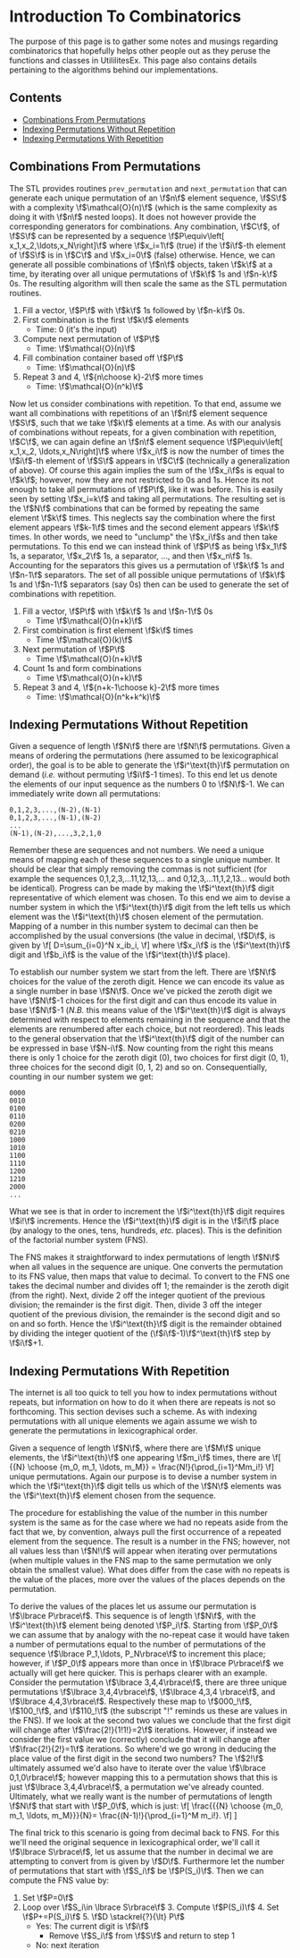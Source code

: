 <!--
  ~ Copyright 2022 NWChemEx-Project
  ~
  ~ Licensed under the Apache License, Version 2.0 (the "License");
  ~ you may not use this file except in compliance with the License.
  ~ You may obtain a copy of the License at
  ~
  ~ http://www.apache.org/licenses/LICENSE-2.0
  ~
  ~ Unless required by applicable law or agreed to in writing, software
  ~ distributed under the License is distributed on an "AS IS" BASIS,
  ~ WITHOUT WARRANTIES OR CONDITIONS OF ANY KIND, either express or implied.
  ~ See the License for the specific language governing permissions and
  ~ limitations under the License.
-->

Introduction To Combinatorics
=============================

The purpose of this page is to gather some notes and musings regarding
combinatorics that hopefully helps other people out as they peruse the functions
and classes in UtililitesEx.  This page also contains details pertaining to the 
algorithms behind our implementations.

Contents
--------

- [Combinations From Permutations](#combinations-from-permutations)
- [Indexing Permutations Without Repetition](#indexing-permutations-without-repetition)  
- [Indexing Permutations With Repetition](#indexing-permutations-with-repetition)

Combinations From Permutations
------------------------------

The STL provides routines `prev_permutation` and `next_permutation` that can 
generate each unique permutation of an \f$n\f$ element sequence, \f$S\f$ with a 
complexity \f$\mathcal{O}(n)\f$ (which is the same complexity as doing it 
with \f$n\f$ nested loops).  It does not however provide the corresponding 
generators for combinations. Any combination, \f$C\f$, of \f$S\f$ can be 
represented by a sequence \f$P\equiv\left[ x_1,x_2,\ldots,x_N\right]\f$ where 
\f$x_i=1\f$ (true) if the \f$i\f$-th element of \f$S\f$ is in \f$C\f$ and 
\f$x_i=0\f$ (false) otherwise.  Hence, we can generate all possible 
combinations of \f$n\f$ objects, taken \f$k\f$ at a time, by iterating over all 
unique permutations of \f$k\f$ 1s and \f$n-k\f$ 0s.  The resulting algorithm 
will then scale the same as the STL permutation routines. 

1. Fill a vector, \f$P\f$ with \f$k\f$ 1s followed by \f$n-k\f$ 0s.
2. First combination is the first \f$k\f$ elements
   - Time: 0 (it's the input)
3. Compute next permutation of \f$P\f$
   - Time: \f$\mathcal{O}(n)\f$
4. Fill combination container based off \f$P\f$
   - Time: \f$\mathcal{O}(n)\f$
5. Repeat 3 and 4, \f${n\choose k}-2\f$ more times
   - Time: \f$\mathcal{O}(n^k)\f$   

Now let us consider combinations with repetition.  To that end, assume we want 
all combinations with repetitions of an \f$n\f$ element sequence \f$S\f$, 
such that we take \f$k\f$ elements at a time.  As with our analysis of 
combinations without repeats, for a given combination with repetition, \f$C\f$,
we can again define an \f$n\f$ element sequence \f$P\equiv\left[ x_1,x_2,
\ldots,x_N\right]\f$ where \f$x_i\f$ is now the number of times the 
\f$i\f$-th element of \f$S\f$ appears in \f$C\f$ (technically a 
generalization of above).  Of course this again implies the sum of the 
\f$x_i\f$s is equal to \f$k\f$; however, now they are not restricted to 0s 
and 1s.  Hence its not enough to take all permutations of \f$P\f$, like it 
was before.  This is easily seen by setting \f$x_i=k\f$ and taking all 
permutations.  The resulting set is the \f$N\f$ combinations that can be 
formed by repeating the same element \f$k\f$ times.  This neglects say the 
combination where the first element appears \f$k-1\f$ times and the second 
element appears \f$k\f$ times.  In other words, we need to "unclump" the 
\f$x_i\f$s and then take permutations.  To this end we can instead think of 
\f$P\f$ as being \f$x_1\f$ 1s, a separator, \f$x_2\f$ 1s, a separator, ..., 
and then \f$x_n\f$ 1s. Accounting for the separators this gives us a 
permutation of \f$k\f$ 1s and \f$n-1\f$ separators.  The set of all possible 
unique permutations of \f$k\f$ 1s and \f$n-1\f$ separators (say 0s) then can be
used to generate the set of combinations with repetition.

1. Fill a vector, \f$P\f$ with \f$k\f$ 1s and \f$n-1\f$ 0s
   - Time \f$\mathcal{O}(n+k)\f$
2. First combination is first element \f$k\f$ times
   - Time \f$\mathcal{O}(k)\f$
3. Next permutation of \f$P\f$
   - Time \f$\mathcal{O}(n+k)\f$
4. Count 1s and form combinations
   - Time \f$\mathcal{O}(n+k)\f$ 
5. Repeat 3 and 4, \f${n+k-1\choose k}-2\f$ more times
   - Time: \f$\mathcal{O}(n^k+k^k)\f$           

Indexing Permutations Without Repetition
----------------------------------------

Given a sequence of length \f$N\f$ there are \f$N!\f$ permutations.  Given a 
means of ordering the permutations (here assumed to be lexicographical order), 
the goal is to be able to generate the \f$i^\text{th}\f$ permutation on 
demand (*i.e.* without permuting \f$i\f$-1 times).  To this end let us denote 
the elements of our input sequence as the numbers 0 to \f$N\f$-1.  We can 
immediately write down all permutations:
```
0,1,2,3,...,(N-2),(N-1)
0,1,2,3,...,(N-1),(N-2)
...
(N-1),(N-2),...,3,2,1,0
```
Remember these are sequences and not numbers. We need a unique means of mapping 
each of these sequences to a single unique number.  It should be clear that
simply removing the commas is not sufficient (for example the sequences
0,1,2,3,...11,12,13,... and 0,12,3,...11,1,2,13... would both be identical).
Progress can be made by making the \f$i^\text{th}\f$ digit representative of
which element was chosen.  To this end we aim to devise a number system in which
the \f$i^\text{th}\f$ digit from the left tells us which element was the 
\f$i^\text{th}\f$ chosen element of the permutation.  Mapping of a number in
this number system to decimal can then be accomplished by the usual 
conversions (the value in decimal, \f$D\f$, is given by 
\f[
D=\sum_{i=0}^N x_ib_i,
\f]
where \f$x_i\f$ is the \f$i^\text{th}\f$ digit and \f$b_i\f$ is the value of the
\f$i^\text{th}\f$ place). 

To establish our number system we start from the left.  There are \f$N\f$ 
choices for the value of the zeroth digit.  Hence we can encode its value as 
a single number in base \f$N\f$.  Once we've picked the zeroth digit we have 
\f$N\f$-1 choices for the first digit and can thus encode its value in base 
\f$N\f$-1 (*N.B.* this means value of the \f$i^\text{th}\f$ digit is always 
determined with respect to elements remaining in the sequence and that the 
elements are renumbered after each choice, but not reordered).  This leads to
the general observation that the \f$i^\text{th}\f$ digit of the number can
be expressed in base \f$N-i\f$.  Now counting from the right this means there 
is only 1 choice for the zeroth digit (0), two choices for first digit (0, 1), 
three choices for the second digit (0, 1, 2) and so on.  Consequentially, 
counting in our number system we get:
```
0000
0010
0100
0110
0200
0210
1000
1010
1100
1110
1200
1210
2000
...
```
What we see is that in order to increment the \f$i^\text{th}\f$ digit requires
\f$i!\f$ increments.  Hence the \f$i^\text{th}\f$ digit is in the \f$i!\f$ 
place (by analogy to the ones, tens, hundreds, *etc.* places).  This is the 
definition of the factorial number system (FNS).

The FNS makes it straightforward to index permutations of length \f$N\f$ when 
all values in the sequence are unique.  One converts the permutation to its FNS
value, then maps that value to decimal.  To convert to the FNS one takes the 
decimal number and divides off 1; the remainder is the zeroth digit (from 
the right).  Next, divide 2 off the integer quotient of the previous division;
the remainder is the first digit.  Then, divide 3 off the integer quotient
of the previous division, the remainder is the second digit and so on and so 
forth.  Hence the \f$i^\text{th}\f$ digit is the remainder obtained by dividing 
the integer quotient of the (\f$i\f$-1)\f$^\text{th}\f$ step by \f$i\f$+1.

Indexing Permutations With Repetition
-------------------------------------

The internet is all too quick to tell you how to index permutations without 
repeats, but information on how to do it when there are repeats is not so 
forthcoming.  This section devises such a scheme.  As with indexing permutations
with all unique elements we again assume we wish to generate the permutations in
lexicographical order.

Given a sequence of length \f$N\f$, where there are \f$M\f$ unique elements, 
the \f$i^\text{th}\f$ one appearing \f$m_i\f$ times, there are 
\f[ 
{{N} \choose {m_0, m_1, \ldots, m_M}} = \frac{N!}{\prod_{i=1}^Mm_i!}
\f]
unique permutations.  Again our purpose is to devise a number system in which
the \f$i^\text{th}\f$ digit tells us which of the \f$N\f$ elements was the 
\f$i^\text{th}\f$ element chosen from the sequence.

The procedure for establishing the value of the number in this number system is 
the same as for the case where we had no repeats aside from the fact that we, by
convention, always pull the first occurrence of a repeated element from the 
sequence.  The result is a number  in the FNS; however, not all values less than
\f$N!\f$ will appear when iterating over permutations (when multiple values 
in the FNS map to the same permutation we only obtain the smallest value).  What 
does differ from the case with no repeats is the value of the places, more over
the values of the places depends on the permutation.

To derive the values of the places let us assume our permutation is 
\f$\lbrace P\rbrace\f$.  This sequence is of length \f$N\f$, with the 
\f$i^\text{th}\f$ element being denoted \f$P_i\f$.  Starting from \f$P_0\f$ we 
can assume that by analogy with the no-repeat case it would have taken a 
number of permutations equal to the number of permutations of the sequence 
\f$\lbrace P_1,\ldots, P_N\rbrace\f$ to increment this place; however, if 
\f$P_0\f$ appears more than once in \f$\lbrace P\rbrace\f$ we actually will get 
here quicker. This is perhaps clearer with an 
example.  Consider the permutation \f$\lbrace 3,4,4\rbrace\f$, there are three 
unique permutations \f$\lbrace 3,4,4\rbrace\f$, \f$\lbrace 4,3,4 \rbrace\f$, and
\f$\lbrace 4,4,3\rbrace\f$. Respectively these map to \f$000_!\f$, \f$100_!\f$, 
and \f$110_!\f$ (the subscript "!" reminds us these are values in the FNS).  If 
we look at the second two values we conclude that the first digit will change 
after \f$\frac{2!}{1!1!}=2\f$ iterations.  However, if instead we consider the 
first value we (correctly) conclude that it will change after 
\f$\frac{2!}{2!}=1\f$ iterations.  So where'd we go wrong in deducing the place 
value of the first digit in the second two numbers?  The \f$2!\f$ ultimately 
assumed we'd also have to iterate over the value \f$\lbrace 0,1,0\rbrace\f$; 
however mapping this to a permutation shows that this is just 
\f$\lbrace 3,4,4\rbrace\f$, a permutation we've already counted.  Ultimately, 
what we really want is the number of permutations of length \f$N\f$ that start 
with \f$P_0\f$, which is just:
\f[
\frac{{{N} \choose {m_0, m_1, \ldots, m_M}}}{N}=
\frac{(N-1)!}{\prod_{i=1}^M m_i!}.
\f]
]

The final trick to this scenario is going from decimal back to FNS.  For this
we'll need the original sequence in lexicographical order, we'll call it 
\f$\lbrace S\rbrace\f$, let us assume that the number in decimal we are 
attempting to convert from is given by \f$D\f$. Furthermore let the number of 
permutations that start with \f$S_i\f$ be \f$P(S_i)\f$. Then we can compute the
FNS value by:

1. Set \f$P=0\f$
2. Loop over \f$S_i\in \lbrace S\rbrace\f$
   3. Compute \f$P(S_i)\f$
   4. Set \f$P+=P(S_i)\f$
   5. \f$D \stackrel{?}{\lt} P\f$
      - Yes: The current digit is \f$i\f$
        - Remove \f$S_i\f$ from \f$S\f$ and return to step 1
      - No: next iteration 
